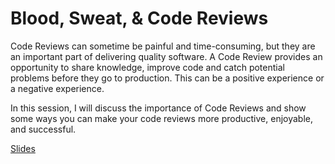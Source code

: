 # Blood, Sweat, & Code Reviews

Code Reviews can sometime be painful and time-consuming, but they are an important part of delivering quality software. A Code Review provides an opportunity to share knowledge, improve code and catch potential problems before they go to production. This can be a positive experience or a negative experience.

In this session, I will discuss the importance of Code Reviews and show some ways you can make your code reviews more productive, enjoyable, and successful.

[Slides](https://1drv.ms/p/s!AsEkrMBA7Ehw1a9thnUfWPgBUP3vjQ?e=fv5aZB)
